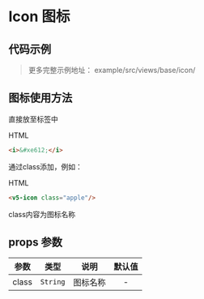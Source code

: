 # Icon 图标
## 代码示例  

> 更多完整示例地址： example/src/views/base/icon/   
## 图标使用方法    

直接放至标签中 
   
HTML 
```html  
<i>&#xe612;</i>
```  
通过class添加，例如：
     
HTML  
```html  
<v5-icon class="apple"/>
```    
class内容为图标名称  

## props 参数
| 参数 | 类型 | 说明 | 默认值 |
|:---:| --- | --- |:---:|
| class | `String` | 图标名称 | - |  
